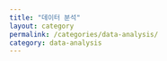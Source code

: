 ```yaml
---
title: "데이터 분석"
layout: category
permalink: /categories/data-analysis/
category: data-analysis
---
```

